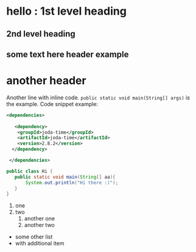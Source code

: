 # hello : 1st level heading
## 2nd level heading
some text here
header example
--------------
another header
==============
Another line with inline code. `public static void main(String[] args)` is the example.
Code snippet example:
```xml
<dependencies>
   
   <dependency>
    <groupId>joda-time</groupId>
    <artifactId>joda-time</artifactId>
    <version>2.8.2</version>
  </dependency>

 </dependencies>
 ```
 
 ```java
public class Hi {
    public static void main(String[] aa){
        System.out.println("Hi there :)");
    }
}
```
1. one
2. two
    1. another one
    2. another two

* some other list
* with additional item

